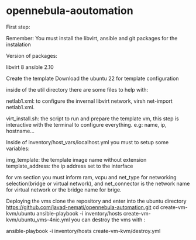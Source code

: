 # opennebula-aoutomation
First step:

Remember: You must install the libvirt, ansible and git packages for the instalation

Version of packages:

libvirt 8
ansible 2.10


Create the template Download the ubuntu  22 for template configuration

inside of the util directory there are some files to help with:

netlab1.xml: to configure the invernal libvirt network, virsh net-import netlab1.xml.

virt_install.sh: the script to run and prepare the template vm, this step is interactive with the terminal to configure everything. e.g: name, ip, hostname…

Inside of inventory/host_vars/localhost.yml you must to setup some variables:

img_template: the template image name without extension template_address: the ip address set to the interface


for vm section you must inform ram, vcpu and net_type for networking selection(bridge or virtual network), and net_connector is the network name for virtual network or the bridge name for brige.




Deploying the vms
clone the repository and enter into the ubuntu directory
https://github.com/javad-nemati/opennebula-automation.git
cd create-vm-kvm/ubuntu
ansible-playbook -i inventory/hosts create-vm-kvm/ubuntu_vms-4nic.yml
you can destroy the vms with :

ansible-playbook -i inventory/hosts create-vm-kvm/destroy.yml



